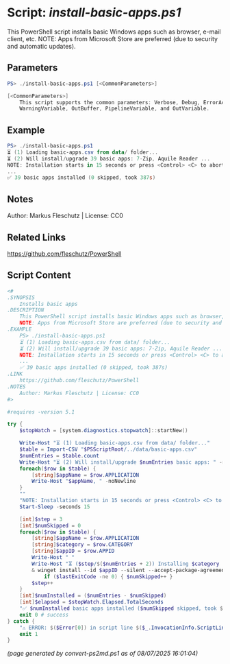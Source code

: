 Script: *install-basic-apps.ps1*
========================

This PowerShell script installs basic Windows apps such as browser, e-mail client, etc.
NOTE: Apps from Microsoft Store are preferred (due to security and automatic updates).

Parameters
----------
```powershell
PS> ./install-basic-apps.ps1 [<CommonParameters>]

[<CommonParameters>]
    This script supports the common parameters: Verbose, Debug, ErrorAction, ErrorVariable, WarningAction, 
    WarningVariable, OutBuffer, PipelineVariable, and OutVariable.
```

Example
-------
```powershell
PS> ./install-basic-apps.ps1
⏳ (1) Loading basic-apps.csv from data/ folder...
⏳ (2) Will install/upgrade 39 basic apps: 7-Zip, Aquile Reader ...
NOTE: Installation starts in 15 seconds or press <Control> <C> to abort...
...
✅ 39 basic apps installed (0 skipped, took 387s)

```

Notes
-----
Author: Markus Fleschutz | License: CC0

Related Links
-------------
https://github.com/fleschutz/PowerShell

Script Content
--------------
```powershell
<#
.SYNOPSIS
	Installs basic apps
.DESCRIPTION
	This PowerShell script installs basic Windows apps such as browser, e-mail client, etc.
	NOTE: Apps from Microsoft Store are preferred (due to security and automatic updates). 
.EXAMPLE
	PS> ./install-basic-apps.ps1
	⏳ (1) Loading basic-apps.csv from data/ folder...
	⏳ (2) Will install/upgrade 39 basic apps: 7-Zip, Aquile Reader ...
	NOTE: Installation starts in 15 seconds or press <Control> <C> to abort...
	...
	✅ 39 basic apps installed (0 skipped, took 387s)
.LINK
	https://github.com/fleschutz/PowerShell
.NOTES
	Author: Markus Fleschutz | License: CC0
#>

#requires -version 5.1

try {
	$stopWatch = [system.diagnostics.stopwatch]::startNew()

	Write-Host "⏳ (1) Loading basic-apps.csv from data/ folder..."
	$table = Import-CSV "$PSScriptRoot/../data/basic-apps.csv"
	$numEntries = $table.count
	Write-Host "⏳ (2) Will install/upgrade $numEntries basic apps: " -noNewline
	foreach($row in $table) {
		[string]$appName = $row.APPLICATION
		Write-Host "$appName, " -noNewline
	}
	""
	"NOTE: Installation starts in 15 seconds or press <Control> <C> to abort..."
	Start-Sleep -seconds 15

	[int]$step = 3
	[int]$numSkipped = 0
	foreach($row in $table) {
		[string]$appName = $row.APPLICATION
		[string]$category = $row.CATEGORY
		[string]$appID = $row.APPID
		Write-Host " "
		Write-Host "⏳ ($step/$($numEntries + 2)) Installing $category '$appName'..."
		& winget install --id $appID --silent --accept-package-agreements --accept-source-agreements
        	if ($lastExitCode -ne 0) { $numSkipped++ }
		$step++
	}
	[int]$numInstalled = ($numEntries - $numSkipped)
	[int]$elapsed = $stopWatch.Elapsed.TotalSeconds
	"✅ $numInstalled basic apps installed ($numSkipped skipped, took $($elapsed)s)"
	exit 0 # success
} catch {
	"⚠️ ERROR: $($Error[0]) in script line $($_.InvocationInfo.ScriptLineNumber)."
	exit 1
}
```

*(page generated by convert-ps2md.ps1 as of 08/07/2025 16:01:04)*
